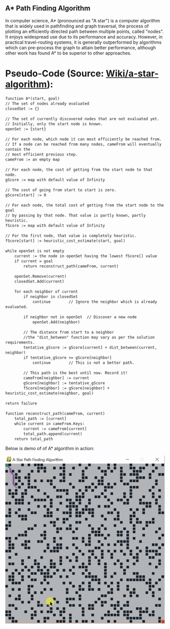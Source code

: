 ## A* Path Finding Algorithm

In computer science, A* (pronounced as "A star") is a computer algorithm that is widely used in pathfinding and graph traversal, the process of plotting an efficiently directed path between multiple points, called "nodes". It enjoys widespread use due to its performance and accuracy. However, in practical travel-routing systems, it is generally outperformed by algorithms which can pre-process the graph to attain better performance, although other work has found A* to be superior to other approaches.

# Pseudo-Code (Source: [Wiki/a-star-algorithm](https://en.wikipedia.org/wiki/A*_search_algorithm)):
    function A*(start, goal)
    // The set of nodes already evaluated
    closedSet := {}

    // The set of currently discovered nodes that are not evaluated yet.
    // Initially, only the start node is known.
    openSet := {start}

    // For each node, which node it can most efficiently be reached from.
    // If a node can be reached from many nodes, cameFrom will eventually contain the
    // most efficient previous step.
    cameFrom := an empty map

    // For each node, the cost of getting from the start node to that node.
    gScore := map with default value of Infinity

    // The cost of going from start to start is zero.
    gScore[start] := 0

    // For each node, the total cost of getting from the start node to the goal
    // by passing by that node. That value is partly known, partly heuristic.
    fScore := map with default value of Infinity

    // For the first node, that value is completely heuristic.
    fScore[start] := heuristic_cost_estimate(start, goal)

    while openSet is not empty
        current := the node in openSet having the lowest fScore[] value
        if current = goal
            return reconstruct_path(cameFrom, current)

        openSet.Remove(current)
        closedSet.Add(current)

        for each neighbor of current
            if neighbor in closedSet
                continue		// Ignore the neighbor which is already evaluated.

            if neighbor not in openSet	// Discover a new node
                openSet.Add(neighbor)
            
            // The distance from start to a neighbor
            //the "dist_between" function may vary as per the solution requirements.
            tentative_gScore := gScore[current] + dist_between(current, neighbor)
            if tentative_gScore >= gScore[neighbor]
                continue		// This is not a better path.

            // This path is the best until now. Record it!
            cameFrom[neighbor] := current
            gScore[neighbor] := tentative_gScore
            fScore[neighbor] := gScore[neighbor] + heuristic_cost_estimate(neighbor, goal) 

    return failure

    function reconstruct_path(cameFrom, current)
        total_path := [current]
        while current in cameFrom.Keys:
            current := cameFrom[current]
            total_path.append(current)
        return total_path
   
Below is demo of of A* algorithm in action:

<p align="center"> <img src="a-star-demo.gif"/> </p>
  
